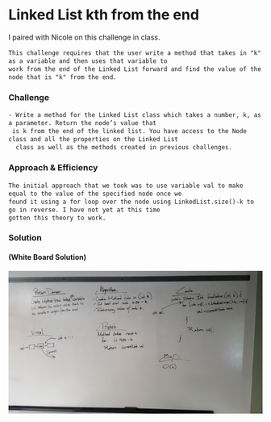 
# Linked List kth from the end
I paired with Nicole on this challenge in class.

    This challenge requires that the user write a method that takes in "k" as a variable and then uses that variable to 
    work from the end of the Linked List forward and find the value of the node that is "k" from the end.


### Challenge
    - Write a method for the Linked List class which takes a number, k, as a parameter. Return the node’s value that
     is k from the end of the linked list. You have access to the Node class and all the properties on the Linked List
      class as well as the methods created in previous challenges. 
    
### Approach & Efficiency

    The initial approach that we took was to use variable val to make equal to the value of the specified node once we
    found it using a for loop over the node using LinkedList.size()-k to go in reverse. I have not yet at this time 
    gotten this theory to work.    

### Solution
#### (White Board Solution)
![image](../assets/ll_kth_from_end.jpg)

